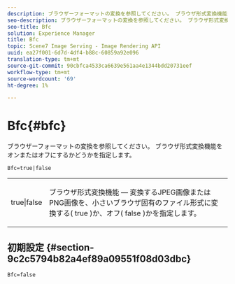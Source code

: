 ```yaml
---
description: ブラウザーフォーマットの変換を参照してください。 ブラウザ形式変換機能をオンまたはオフにするかどうかを指定します。
seo-description: ブラウザーフォーマットの変換を参照してください。 ブラウザ形式変換機能をオンまたはオフにするかどうかを指定します。
seo-title: Bfc
solution: Experience Manager
title: Bfc
topic: Scene7 Image Serving - Image Rendering API
uuid: ea27f001-6d7d-4df4-b88c-60859a92e096
translation-type: tm+mt
source-git-commit: 90cbfca4533ca6639e561aa4e1344bdd20731eef
workflow-type: tm+mt
source-wordcount: '69'
ht-degree: 1%

---
```



# Bfc{#bfc}

ブラウザーフォーマットの変換を参照してください。 ブラウザ形式変換機能をオンまたはオフにするかどうかを指定します。

<!--<a id="section_2768B2BEEE214676AA32F17E2A0E3343"></a>-->

`Bfc=true|false`

<table id="simpletable_998CF426296945FEA48D19E33B71A17E"> 
 <tr class="strow"> 
  <td class="stentry"> <p> <span class="codeph"> true|false  </span> </p> </td> 
  <td class="stentry"> <p>ブラウザ形式変換機能 — 変換するJPEG画像またはPNG画像を、小さいブラウザ固有のファイル形式に変換する(<span class="codeph"> true </span>)か、オフ(<span class="codeph"> false </span>)かを指定します。 </p> </td> 
 </tr> 
</table>

## 初期設定 {#section-9c2c5794b82a4ef89a09551f08d03dbc}

`Bfc=false`
